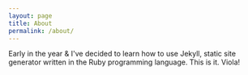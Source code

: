 ```yaml
---
layout: page
title: About
permalink: /about/
---
```

Early in the year & I've decided to learn how to use Jekyll, static site generator written in the Ruby programming language. This is it. Viola!


